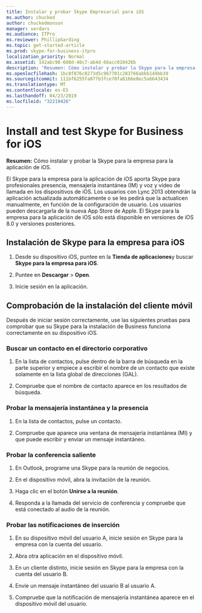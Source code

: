 ```yaml
---
title: Instalar y probar Skype Empresarial para iOS
ms.author: chucked
author: chuckedmonson
manager: serdars
ms.audience: ITPro
ms.reviewer: PhillipGarding
ms.topic: get-started-article
ms.prod: skype-for-business-itpro
localization_priority: Normal
ms.assetid: 142abc98-608d-40c7-ab4d-66acc010426b
description: 'Resumen: Cómo instalar y probar la Skype para la empresa para la aplicación de iOS.'
ms.openlocfilehash: 1bc8f876c8273d5c967701c283766abbb149bb39
ms.sourcegitcommit: 111bf6255fa877b3fce70fa8166e8ec5a6643434
ms.translationtype: MT
ms.contentlocale: es-ES
ms.lasthandoff: 04/23/2019
ms.locfileid: "32219426"
---
```

# <a name="install-and-test-skype-for-business-for-ios"></a>Install and test Skype for Business for iOS
 
**Resumen:** Cómo instalar y probar la Skype para la empresa para la aplicación de iOS.
  
El Skype para la empresa para la aplicación de iOS aporta Skype para profesionales presencia, mensajería instantánea (IM) y voz y vídeo de llamada en los dispositivos de iOS. Los usuarios con Lync 2013 obtendrán la aplicación actualizada automáticamente o se les pedirá que la actualicen manualmente, en función de la configuración de usuario. Los usuarios pueden descargarla de la nueva App Store de Apple. El Skype para la empresa para la aplicación de iOS sólo está disponible en versiones de iOS 8.0 y versiones posteriores.
  
## <a name="installing-skype-for-business-for-ios"></a>Instalación de Skype para la empresa para iOS

1. Desde su dispositivo iOS, puntee en la **Tienda de aplicaciones**y buscar **Skype para la empresa para iOS**.
    
2. Puntee en **Descargar** > **Open**. 
    
3. Inicie sesión en la aplicación.
    
## <a name="verifying-mobile-client-installation"></a>Comprobación de la instalación del cliente móvil

Después de iniciar sesión correctamente, use las siguientes pruebas para comprobar que su Skype para la instalación de Business funciona correctamente en su dispositivo iOS. 
  
### <a name="search-for-a-contact-in-the-corporate-directory"></a>Buscar un contacto en el directorio corporativo

1. En la lista de contactos, pulse dentro de la barra de búsqueda en la parte superior y empiece a escribir el nombre de un contacto que existe solamente en la lista global de direcciones (GAL). 
    
2. Compruebe que el nombre de contacto aparece en los resultados de búsqueda. 
    
### <a name="test-instant-messaging-and-presence"></a>Probar la mensajería instantánea y la presencia

1. En la lista de contactos, pulse un contacto. 
    
2. Compruebe que aparece una ventana de mensajería instantánea (MI) y que puede escribir y enviar un mensaje instantáneo. 
    
### <a name="test-dial-out-conferencing"></a>Probar la conferencia saliente

1. En Outlook, programe una Skype para la reunión de negocios. 
    
2. En el dispositivo móvil, abra la invitación de la reunión. 
    
3. Haga clic en el botón **Unirse a la reunión**.
    
4. Responda a la llamada del servicio de conferencia y compruebe que está conectado al audio de la reunión. 
    
### <a name="test-push-notifications"></a>Probar las notificaciones de inserción

1. En su dispositivo móvil del usuario A, inicie sesión en Skype para la empresa con la cuenta del usuario. 
    
2. Abra otra aplicación en el dispositivo móvil. 
    
3. En un cliente distinto, inicie sesión en Skype para la empresa con la cuenta del usuario B. 
    
4. Envíe un mensaje instantáneo del usuario B al usuario A. 
    
5. Compruebe que la notificación de mensajería instantánea aparece en el dispositivo móvil del usuario. 
    

